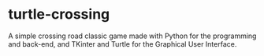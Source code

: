 # turtle-crossing
A simple crossing road classic game made with Python for the programming and back-end, and TKinter and Turtle for the Graphical User Interface.
